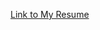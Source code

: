 [Link to My Resume](https://github.com/mooyeon-seo/mooyeon-seo/files/13244115/Resume.November.2023.pdf)
